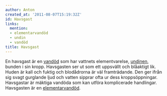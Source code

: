 ```yaml
---
author: Anton
created_at: '2011-08-07T15:19:32Z'
id: Havsgast
links:
  mention:
  - elementarvandöd
  - undin
  - vandöd
title: Havsgast
---
```


En havsgast är en [vandöd] som har vattnets elementvarelse, [undinen], bunden i sin kropp.
Havsgasten ser ut som ett uppsvällt och blåaktigt lik. Huden är kall och fuktig och blodådrorna är
väl framträdande. Den ger ifrån sig svagt gurglande ljud och vatten sipprar ofta ur dess
kroppsöppningar. Havsgastar är mäktiga vandöda som kan utföra komplicerade handlingar. Havsgasten är
en [elementarvandöd].

  [vandöd]: vandöd
  [undinen]: undin
  [elementarvandöd]: elementarvandöd
